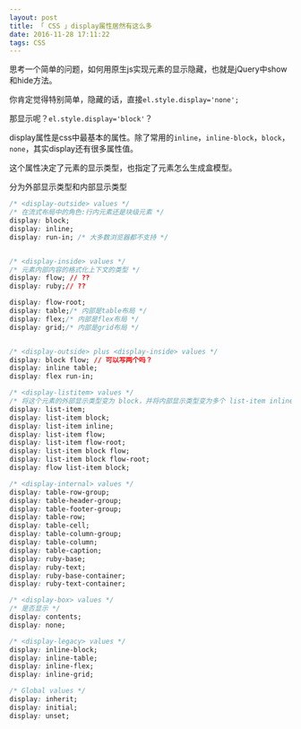 ```yaml
---
layout: post
title: 「 CSS 」display属性居然有这么多
date: 2016-11-28 17:11:22
tags: CSS
---
```

思考一个简单的问题，如何用原生js实现元素的显示隐藏，也就是jQuery中show和hide方法。

你肯定觉得特别简单，隐藏的话，直接`el.style.display='none';`

那显示呢？`el.style.display='block'`？
<!-- more -->

display属性是css中最基本的属性。除了常用的`inline`，`inline-block`，`block`，`none`，其实display还有很多属性值。

这个属性决定了元素的显示类型，也指定了元素怎么生成盒模型。

分为外部显示类型和内部显示类型

```css
/* <display-outside> values */
/* 在流式布局中的角色:行内元素还是块级元素 */
display: block;
display: inline;
display: run-in; /* 大多数浏览器都不支持 */


/* <display-inside> values */
/* 元素内部内容的格式化上下文的类型 */
display: flow; // ??
display: ruby;// ??

display: flow-root;
display: table;/* 内部是table布局 */
display: flex;/* 内部是flex布局 */
display: grid;/* 内部是grid布局 */


/* <display-outside> plus <display-inside> values */
display: block flow; // 可以写两个吗？
display: inline table;
display: flex run-in;

/* <display-listitem> values */
/* 将这个元素的外部显示类型变为 block，并将内部显示类型变为多个 list-item inline 盒。*/
display: list-item;
display: list-item block;
display: list-item inline;
display: list-item flow;
display: list-item flow-root;
display: list-item block flow;
display: list-item block flow-root;
display: flow list-item block;

/* <display-internal> values */
display: table-row-group;
display: table-header-group;
display: table-footer-group;
display: table-row;
display: table-cell;
display: table-column-group;
display: table-column;
display: table-caption;
display: ruby-base;
display: ruby-text;
display: ruby-base-container;
display: ruby-text-container;

/* <display-box> values */
/* 是否显示 */
display: contents;
display: none;

/* <display-legacy> values */
display: inline-block;
display: inline-table;
display: inline-flex;
display: inline-grid;

/* Global values */
display: inherit;
display: initial;
display: unset;
```


